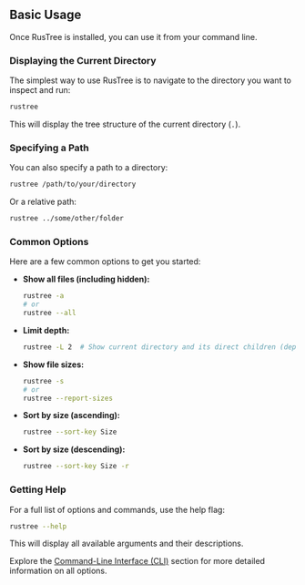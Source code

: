 ## Basic Usage

Once RusTree is installed, you can use it from your command line.

### Displaying the Current Directory

The simplest way to use RusTree is to navigate to the directory you want to inspect and run:

```bash
rustree
```

This will display the tree structure of the current directory (`.`).

### Specifying a Path

You can also specify a path to a directory:

```bash
rustree /path/to/your/directory
```

Or a relative path:

```bash
rustree ../some/other/folder
```

### Common Options

Here are a few common options to get you started:

*   **Show all files (including hidden):**
    ```bash
    rustree -a
    # or
    rustree --all
    ```

*   **Limit depth:**
    ```bash
    rustree -L 2  # Show current directory and its direct children (depth 1 and 2)
    ```

*   **Show file sizes:**
    ```bash
    rustree -s
    # or
    rustree --report-sizes
    ```

*   **Sort by size (ascending):**
    ```bash
    rustree --sort-key Size
    ```

*   **Sort by size (descending):**
    ```bash
    rustree --sort-key Size -r
    ```

### Getting Help

For a full list of options and commands, use the help flag:

```bash
rustree --help
```

This will display all available arguments and their descriptions.

Explore the [Command-Line Interface (CLI)](../cli_usage.md) section for more detailed information on all options.